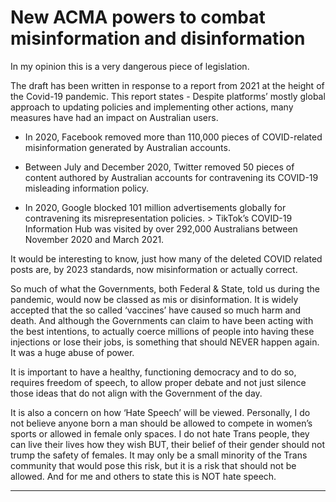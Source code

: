 # New ACMA powers to combat misinformation and disinformation

In my opinion this is a very dangerous piece of legislation.

The draft has been written in response to a report from 2021 at the height of the
Covid-19 pandemic. This report states - Despite platforms’ mostly global approach to
updating policies and implementing other actions, many measures have had an
impact on Australian users.

- In 2020, Facebook removed more than 110,000 pieces of COVID-related
misinformation generated by Australian accounts.

- Between July and December 2020, Twitter removed 50 pieces of content authored
by Australian accounts for contravening its COVID-19 misleading information policy.

- In 2020, Google blocked 101 million advertisements globally for contravening its
misrepresentation policies. > TikTok’s COVID-19 Information Hub was visited by
over 292,000 Australians between November 2020 and March 2021.

It would be interesting to know, just how many of the deleted COVID related posts
are, by 2023 standards, now misinformation or actually correct.

So much of what the Governments, both Federal & State, told us during the
pandemic, would now be classed as mis or disinformation. It is widely accepted that
the so called ‘vaccines’ have caused so much harm and death. And although the
Governments can claim to have been acting with the best intentions, to actually
coerce millions of people into having these injections or lose their jobs, is something
that should NEVER happen again. It was a huge abuse of power.

It is important to have a healthy, functioning democracy and to do so, requires
freedom of speech, to allow proper debate and not just silence those ideas that do
not align with the Government of the day.

It is also a concern on how ‘Hate Speech’ will be viewed. Personally, I do not believe
anyone born a man should be allowed to compete in women’s sports or allowed in
female only spaces. I do not hate Trans people, they can live their lives how they
wish BUT, their belief of their gender should not trump the safety of females. It may
only be a small minority of the Trans community that would pose this risk, but it is a
risk that should not be allowed. And for me and others to state this is NOT hate
speech.


-----

